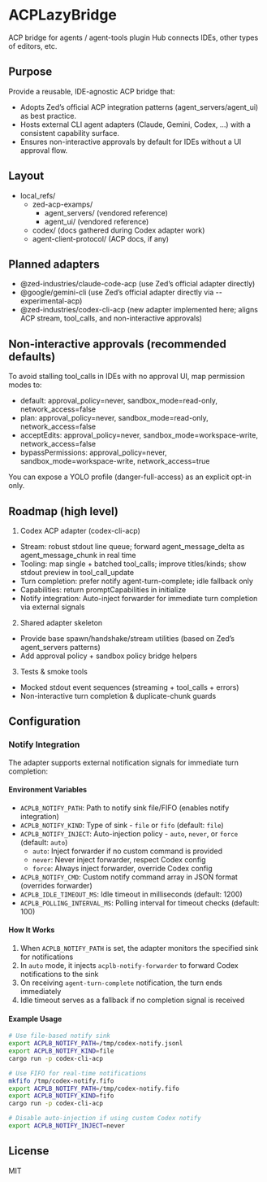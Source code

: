 # ACPLazyBridge

ACP bridge for agents / agent-tools plugin Hub connects IDEs, other types of editors, etc.

## Purpose

Provide a reusable, IDE-agnostic ACP bridge that:
- Adopts Zed’s official ACP integration patterns (agent_servers/agent_ui) as best practice.
- Hosts external CLI agent adapters (Claude, Gemini, Codex, …) with a consistent capability surface.
- Ensures non-interactive approvals by default for IDEs without a UI approval flow.

## Layout

- local_refs/
  - zed-acp-examps/
    - agent_servers/ (vendored reference)
    - agent_ui/ (vendored reference)
  - codex/ (docs gathered during Codex adapter work)
  - agent-client-protocol/ (ACP docs, if any)

## Planned adapters

- @zed-industries/claude-code-acp (use Zed’s official adapter directly)
- @google/gemini-cli (use Zed’s official adapter directly via --experimental-acp)
- @zed-industries/codex-cli-acp (new adapter implemented here; aligns ACP stream, tool_calls, and non-interactive approvals)

## Non‑interactive approvals (recommended defaults)

To avoid stalling tool_calls in IDEs with no approval UI, map permission modes to:
- default:  approval_policy=never, sandbox_mode=read-only,      network_access=false
- plan:     approval_policy=never, sandbox_mode=read-only,      network_access=false
- acceptEdits:       approval_policy=never, sandbox_mode=workspace-write, network_access=false
- bypassPermissions: approval_policy=never, sandbox_mode=workspace-write, network_access=true

You can expose a YOLO profile (danger-full-access) as an explicit opt-in only.

## Roadmap (high level)

1) Codex ACP adapter (codex-cli-acp)
- Stream: robust stdout line queue; forward agent_message_delta as agent_message_chunk in real time
- Tooling: map single + batched tool_calls; improve titles/kinds; show stdout preview in tool_call_update
- Turn completion: prefer notify agent-turn-complete; idle fallback only
- Capabilities: return promptCapabilities in initialize
- Notify integration: Auto-inject forwarder for immediate turn completion via external signals

2) Shared adapter skeleton
- Provide base spawn/handshake/stream utilities (based on Zed’s agent_servers patterns)
- Add approval policy + sandbox policy bridge helpers

3) Tests & smoke tools
- Mocked stdout event sequences (streaming + tool_calls + errors)
- Non-interactive turn completion & duplicate-chunk guards

## Configuration

### Notify Integration

The adapter supports external notification signals for immediate turn completion:

#### Environment Variables

- `ACPLB_NOTIFY_PATH`: Path to notify sink file/FIFO (enables notify integration)
- `ACPLB_NOTIFY_KIND`: Type of sink - `file` or `fifo` (default: `file`)
- `ACPLB_NOTIFY_INJECT`: Auto-injection policy - `auto`, `never`, or `force` (default: `auto`)
  - `auto`: Inject forwarder if no custom command is provided
  - `never`: Never inject forwarder, respect Codex config
  - `force`: Always inject forwarder, override Codex config
- `ACPLB_NOTIFY_CMD`: Custom notify command array in JSON format (overrides forwarder)
- `ACPLB_IDLE_TIMEOUT_MS`: Idle timeout in milliseconds (default: 1200)
- `ACPLB_POLLING_INTERVAL_MS`: Polling interval for timeout checks (default: 100)

#### How It Works

1. When `ACPLB_NOTIFY_PATH` is set, the adapter monitors the specified sink for notifications
2. In `auto` mode, it injects `acplb-notify-forwarder` to forward Codex notifications to the sink
3. On receiving `agent-turn-complete` notification, the turn ends immediately
4. Idle timeout serves as a fallback if no completion signal is received

#### Example Usage

```bash
# Use file-based notify sink
export ACPLB_NOTIFY_PATH=/tmp/codex-notify.jsonl
export ACPLB_NOTIFY_KIND=file
cargo run -p codex-cli-acp

# Use FIFO for real-time notifications
mkfifo /tmp/codex-notify.fifo
export ACPLB_NOTIFY_PATH=/tmp/codex-notify.fifo
export ACPLB_NOTIFY_KIND=fifo
cargo run -p codex-cli-acp

# Disable auto-injection if using custom Codex notify
export ACPLB_NOTIFY_INJECT=never
```

## License

MIT

